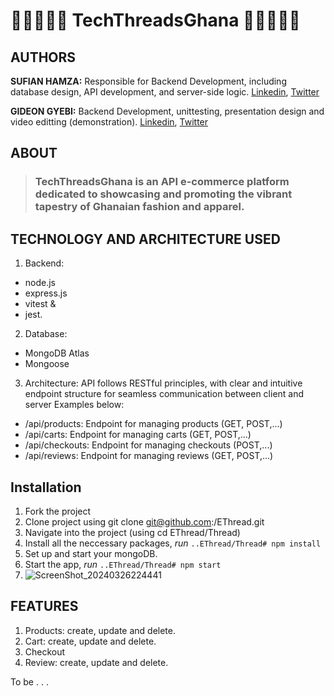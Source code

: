 # 🛒👗🧵👕👜 TechThreadsGhana 👜👕🧵👗🛒

## AUTHORS
**SUFIAN HAMZA:** Responsible for Backend Development, including database design, API development, and server-side logic.
               [Linkedin](https://linkedin.com/in/@hsufiian), [Twitter](https://twitter.com/hsufiian)

**GIDEON GYEBI:**  Backend Development, unittesting, presentation design and video editting (demonstration).
               [Linkedin](https://www.linkedin.com/in/gideon-gyebi), [Twitter](https://twitter.com/GyebiGideon_)
               
## ABOUT
> ### **TechThreadsGhana** is an API e-commerce platform dedicated to showcasing and promoting the vibrant tapestry of Ghanaian fashion and apparel.

## TECHNOLOGY AND ARCHITECTURE USED

1. Backend: 

- node.js
- express.js 
- vitest & 
- jest.

2. Database:  

- MongoDB Atlas 
- Mongoose

3. Architecture: API follows RESTful principles, with clear and intuitive endpoint structure for seamless communication between client and server
Examples below:

- /api/products: Endpoint for managing products (GET, POST,...)
- /api/carts: Endpoint for managing carts (GET, POST,...)
- /api/checkouts: Endpoint for managing checkouts (POST,...)
- /api/reviews: Endpoint for managing reviews (GET, POST,...)

## Installation
1. Fork the project
2. Clone project using git clone git@github.com:<YOUR-USERNAME>/EThread.git
3. Navigate into the project (using cd EThread/Thread)
4. Install all the neccessary packages, *run* ```..EThread/Thread# npm install```
5. Set up and start your mongoDB.
6. Start the app, *run* ```..EThread/Thread# npm start```
7. ![ScreenShot_20240326224441](https://github.com/zee-ham-su/EThread/assets/125477741/0ed146e9-5578-472e-9fee-114bc518e77c)

## FEATURES
1. Products: create, update and delete.
2. Cart: create, update and delete.
3. Checkout
4. Review: create, update and delete.

To be . . .
